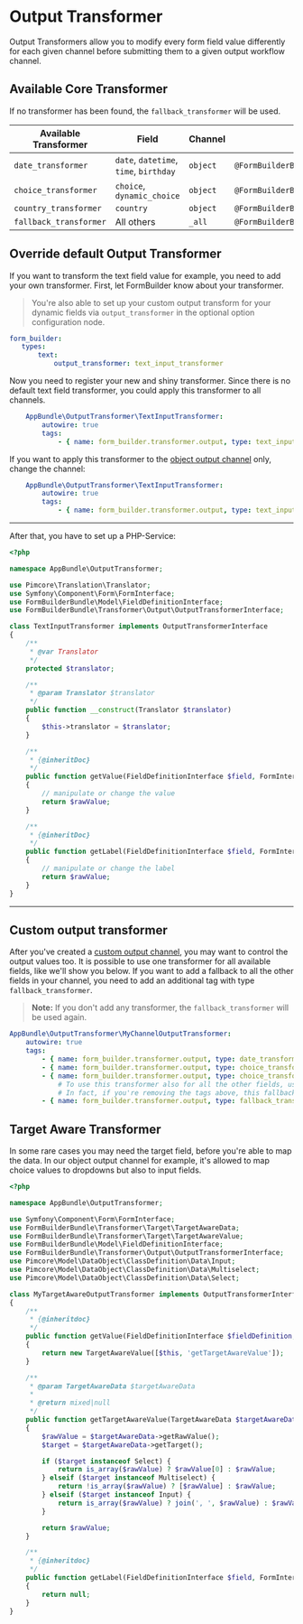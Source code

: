 # Output Transformer
Output Transformers allow you to modify every form field value differently for each given channel
before submitting them to a given output workflow channel.

## Available Core Transformer
If no transformer has been found, the `fallback_transformer` will be used.

| Available Transformer   | Field                                   | Channel      | Service                                                                 |
|-------------------------|-----------------------------------------|--------------|-------------------------------------------------------------------------|
| `date_transformer`      | `date`, `datetime`, `time`, `birthday`  | `object`     | `@FormBuilderBundle\Transformer\Output\DateDataObjectTransformer`       |
| `choice_transformer`    | `choice`, `dynamic_choice`              | `object`     | `@FormBuilderBundle\Transformer\Output\ChoiceDataObjectTransformer`     | 
| `country_transformer`   | `country`                               | `object`     | `@FormBuilderBundle\Transformer\Output\CountryDataObjectTransformer`    | 
| `fallback_transformer`  | All others                              | `_all`       | `@FormBuilderBundle\Transformer\Output\FallbackTransformer`             |

## Override default Output Transformer
If you want to transform the text field value for example, you need to add your own transformer.
First, let FormBuilder know about your transformer. 

> You're also able to set up your custom output transform for your dynamic fields via `output_transformer` in the optional option configuration node.

 ```yaml
form_builder:
    types:
        text:
            output_transformer: text_input_transformer
```

Now you need to register your new and shiny transformer. Since there is no default text field transformer,
you could apply this transformer to all channels.

```yaml
    AppBundle\OutputTransformer\TextInputTransformer:
        autowire: true
        tags:
            - { name: form_builder.transformer.output, type: text_input_transformer, channel: _all }
```

If you want to apply this transformer to the [object output channel](./15_OutputTransformer.md) only, change the channel:

```yaml
    AppBundle\OutputTransformer\TextInputTransformer:
        autowire: true
        tags:
            - { name: form_builder.transformer.output, type: text_input_transformer, channel: object }
```

*** 

After that, you have to set up a PHP-Service:

```php
<?php

namespace AppBundle\OutputTransformer;

use Pimcore\Translation\Translator;
use Symfony\Component\Form\FormInterface;
use FormBuilderBundle\Model\FieldDefinitionInterface;
use FormBuilderBundle\Transformer\Output\OutputTransformerInterface;

class TextInputTransformer implements OutputTransformerInterface
{
    /**
     * @var Translator
     */
    protected $translator;

    /**
     * @param Translator $translator
     */
    public function __construct(Translator $translator)
    {
        $this->translator = $translator;
    }

    /**
     * {@inheritDoc}
     */
    public function getValue(FieldDefinitionInterface $field, FormInterface $formField, $rawValue, $locale)
    {
        // manipulate or change the value
        return $rawValue;
    }

    /**
     * {@inheritDoc}
     */
    public function getLabel(FieldDefinitionInterface $field, FormInterface $formField, $rawValue, $locale)
    {
        // manipulate or change the label
        return $rawValue;
    }
}
```

***

## Custom output transformer

After you've created a [custom output channel](./12_CustomChannel.md), you may want to control the output values too.
It is possible to use one transformer for all available fields, like we'll show you below.
If you want to add a fallback to all the other fields in your channel, you need to add an additional tag with type `fallback_transformer`.

> **Note:** If you don't add any transformer, the `fallback_transformer` will be used again.
>
```yaml
AppBundle\OutputTransformer\MyChannelOutputTransformer:
    autowire: true
    tags:
        - { name: form_builder.transformer.output, type: date_transformer, channel: myChannel }
        - { name: form_builder.transformer.output, type: choice_transformer, channel: myChannel }
        - { name: form_builder.transformer.output, type: choice_transformer, channel: myChannel }
            # To use this transformer also for all the other fields, use the fallback_transformer.
            # In fact, if you're removing the tags above, this fallback will be used on every field
        - { name: form_builder.transformer.output, type: fallback_transformer, channel: myChannel }
```

## Target Aware Transformer
In some rare cases you may need the target field, before you're able to map the data.
In our object output channel for example, it's allowed to map choice values to dropdowns but also to input fields.

```php
<?php

namespace AppBundle\OutputTransformer;

use Symfony\Component\Form\FormInterface;
use FormBuilderBundle\Transformer\Target\TargetAwareData;
use FormBuilderBundle\Transformer\Target\TargetAwareValue;
use FormBuilderBundle\Model\FieldDefinitionInterface;
use FormBuilderBundle\Transformer\Output\OutputTransformerInterface;
use Pimcore\Model\DataObject\ClassDefinition\Data\Input;
use Pimcore\Model\DataObject\ClassDefinition\Data\Multiselect;
use Pimcore\Model\DataObject\ClassDefinition\Data\Select;

class MyTargetAwareOutputTransformer implements OutputTransformerInterface
{
    /**
     * {@inheritdoc}
     */
    public function getValue(FieldDefinitionInterface $fieldDefinition, FormInterface $formField, $rawValue, $locale)
    {
        return new TargetAwareValue([$this, 'getTargetAwareValue']);
    }

    /**
     * @param TargetAwareData $targetAwareData
     *
     * @return mixed|null
     */
    public function getTargetAwareValue(TargetAwareData $targetAwareData)
    {
        $rawValue = $targetAwareData->getRawValue();
        $target = $targetAwareData->getTarget();

        if ($target instanceof Select) {
            return is_array($rawValue) ? $rawValue[0] : $rawValue;
        } elseif ($target instanceof Multiselect) {
            return !is_array($rawValue) ? [$rawValue] : $rawValue;
        } elseif ($target instanceof Input) {
            return is_array($rawValue) ? join(', ', $rawValue) : $rawValue;
        }

        return $rawValue;
    }

    /**
     * {@inheritdoc}
     */
    public function getLabel(FieldDefinitionInterface $field, FormInterface $formField, $rawValue, $locale)
    {
        return null;
    }
}
```